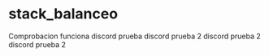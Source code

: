 # stack_balanceo
Comprobacion funciona 
discord prueba
discord prueba 2
discord prueba 2
discord prueba 2
